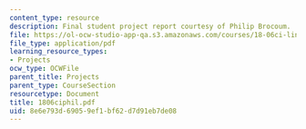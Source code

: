 ```yaml
---
content_type: resource
description: Final student project report courtesy of Philip Brocoum.
file: https://ol-ocw-studio-app-qa.s3.amazonaws.com/courses/18-06ci-linear-algebra-communications-intensive-spring-2004/8e6e793d69059ef1bf62d7d91eb7de08_1806ciphil.pdf
file_type: application/pdf
learning_resource_types:
- Projects
ocw_type: OCWFile
parent_title: Projects
parent_type: CourseSection
resourcetype: Document
title: 1806ciphil.pdf
uid: 8e6e793d-6905-9ef1-bf62-d7d91eb7de08
---
```

